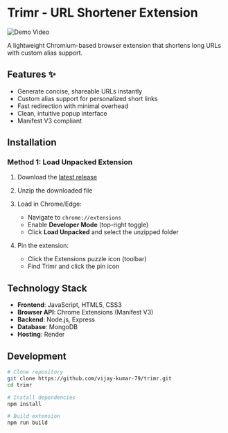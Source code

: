 # Trimr - URL Shortener Extension  

![Demo Video](https://drive.google.com/file/d/1lUZyXMsSRE2FsEVL20uqNLAW0moyTOCS/view?usp=sharing)  

A lightweight Chromium-based browser extension that shortens long URLs with custom alias support.

## Features ✨  
- Generate concise, shareable URLs instantly  
- Custom alias support for personalized short links  
- Fast redirection with minimal overhead  
- Clean, intuitive popup interface  
- Manifest V3 compliant  

## Installation  

### Method 1: Load Unpacked Extension  
1. Download the [latest release](https://github.com/vijay-kumar-79/trimr/releases/tag/trimr_v1)  
2. Unzip the downloaded file  
3. Load in Chrome/Edge:  
   - Navigate to `chrome://extensions`  
   - Enable **Developer Mode** (top-right toggle)  
   - Click **Load Unpacked** and select the unzipped folder  

4. Pin the extension:  
   - Click the Extensions puzzle icon (toolbar)  
   - Find Trimr and click the pin icon  

## Technology Stack  
- **Frontend**: JavaScript, HTML5, CSS3  
- **Browser API**: Chrome Extensions (Manifest V3)  
- **Backend**: Node.js, Express  
- **Database**: MongoDB  
- **Hosting**: Render  

## Development  

```bash
# Clone repository
git clone https://github.com/vijay-kumar-79/trimr.git
cd trimr

# Install dependencies
npm install

# Build extension
npm run build
